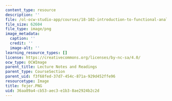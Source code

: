 ```yaml
---
content_type: resource
description: ''
file: /ol-ocw-studio-app/courses/18-102-introduction-to-functional-analysis-spring-2021/36aa89a4cb53aec3e1b38ae2924b2c2d_fejer.PNG
file_size: 62604
file_type: image/png
image_metadata:
  caption: ''
  credit: ''
  image-alt: ''
learning_resource_types: []
license: https://creativecommons.org/licenses/by-nc-sa/4.0/
ocw_type: OCWImage
parent_title: Lecture Notes and Readings
parent_type: CourseSection
parent_uid: f3f68fed-37d7-454c-871a-929d452ffe96
resourcetype: Image
title: fejer.PNG
uid: 36aa89a4-cb53-aec3-e1b3-8ae2924b2c2d
---
```

